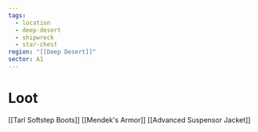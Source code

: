 ```yaml
---
tags:
  - location
  - deep-desert
  - shipwreck
  - star-chest
region: "[[Deep Desert]]"
sector: A1
---
```

# Loot
[[Tarl Softstep Boots]]
[[Mendek's Armor]]
[[Advanced Suspensor Jacket]]

